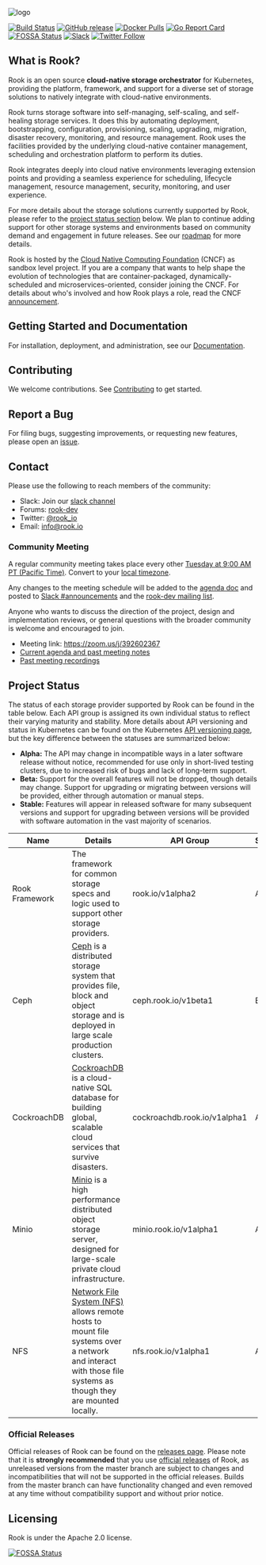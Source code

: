 ![logo](Documentation/media/logo.png?raw=true "Rook")

[![Build Status](https://jenkins.rook.io/buildStatus/icon?job=rook/rook/master)](https://jenkins.rook.io/blue/organizations/jenkins/rook%2Frook/activity)
[![GitHub release](https://img.shields.io/github/release/rook/rook/all.svg?style=flat-square)](https://github.com/rook/rook/releases)
[![Docker Pulls](https://img.shields.io/docker/pulls/rook/rook.svg)](https://img.shields.io/docker/pulls/rook/rook.svg)
[![Go Report Card](https://goreportcard.com/badge/github.com/rook/rook)](https://goreportcard.com/report/github.com/rook/rook)
[![FOSSA Status](https://app.fossa.io/api/projects/git%2Bgithub.com%2Frook%2Frook.svg?type=shield)](https://app.fossa.io/projects/git%2Bgithub.com%2Frook%2Frook?ref=badge_shield)
[![Slack](https://rook-slackin.herokuapp.com/badge.svg)](https://rook-slackin.herokuapp.com/badge.svg)
[![Twitter Follow](https://img.shields.io/twitter/follow/rook_io.svg?style=social&label=Follow)](https://twitter.com/intent/follow?screen_name=rook_io&user_id=788180534543339520)

## What is Rook?

Rook is an open source **cloud-native storage orchestrator** for Kubernetes, providing the platform, framework, and support for a diverse set of storage solutions to natively integrate with cloud-native environments.

Rook turns storage software into self-managing, self-scaling, and self-healing storage services. It does this by automating deployment, bootstrapping, configuration, provisioning, scaling, upgrading, migration, disaster recovery, monitoring, and resource management. Rook uses the facilities provided by the underlying cloud-native container management, scheduling and orchestration platform to perform its duties.

Rook integrates deeply into cloud native environments leveraging extension points and providing a seamless experience for scheduling, lifecycle management, resource management, security, monitoring, and user experience.

For more details about the storage solutions currently supported by Rook, please refer to the [project status section](#project-status) below.
We plan to continue adding support for other storage systems and environments based on community demand and engagement in future releases. See our [roadmap](ROADMAP.md) for more details.

Rook is hosted by the [Cloud Native Computing Foundation](https://cncf.io) (CNCF) as sandbox level project. If you are a company that wants to help shape the evolution of technologies that are container-packaged, dynamically-scheduled and microservices-oriented, consider joining the CNCF. For details about who's involved and how Rook plays a role, read the CNCF [announcement](https://www.cncf.io/blog/2018/01/29/cncf-host-rook-project-cloud-native-storage-capabilities).

## Getting Started and Documentation

For installation, deployment, and administration, see our [Documentation](https://rook.github.io/docs/rook/master).

## Contributing

We welcome contributions. See [Contributing](CONTRIBUTING.md) to get started.

## Report a Bug

For filing bugs, suggesting improvements, or requesting new features, please open an [issue](https://github.com/rook/rook/issues).

## Contact

Please use the following to reach members of the community:

- Slack: Join our [slack channel](https://rook-slackin.herokuapp.com)
- Forums: [rook-dev](https://groups.google.com/forum/#!forum/rook-dev)
- Twitter: [@rook_io](https://twitter.com/rook_io)
- Email: [info@rook.io](mailto:info@rook.io)

### Community Meeting
A regular community meeting takes place every other [Tuesday at 9:00 AM PT (Pacific Time)](https://zoom.us/j/392602367).
Convert to your [local timezone](http://www.thetimezoneconverter.com/?t=9:00&tz=PT%20%28Pacific%20Time%29).

Any changes to the meeting schedule will be added to the [agenda doc](https://docs.google.com/document/d/1exd8_IG6DkdvyA0eiTtL2z5K2Ra-y68VByUUgwP7I9A/edit?usp=sharing) and posted to [Slack #announcements](https://rook-io.slack.com/messages/C76LLCEE7/) and the [rook-dev mailing list](https://groups.google.com/forum/#!forum/rook-dev).

Anyone who wants to discuss the direction of the project, design and implementation reviews, or general questions with the broader community is welcome and encouraged to join.
* Meeting link: https://zoom.us/j/392602367
* [Current agenda and past meeting notes](https://docs.google.com/document/d/1exd8_IG6DkdvyA0eiTtL2z5K2Ra-y68VByUUgwP7I9A/edit?usp=sharing)
* [Past meeting recordings](https://www.youtube.com/playlist?list=PLP0uDo-ZFnQP6NAgJWAtR9jaRcgqyQKVy)

## Project Status

The status of each storage provider supported by Rook can be found in the table below.
Each API group is assigned its own individual status to reflect their varying maturity and stability.
More details about API versioning and status in Kubernetes can be found on the Kubernetes [API versioning page](https://kubernetes.io/docs/concepts/overview/kubernetes-api/#api-versioning), but the key difference between the statuses are summarized below:

* **Alpha:** The API may change in incompatible ways in a later software release without notice, recommended for use only in short-lived testing clusters, due to increased risk of bugs and lack of long-term support.
* **Beta:** Support for the overall features will not be dropped, though details may change. Support for upgrading or migrating between versions will be provided, either through automation or manual steps.
* **Stable:** Features will appear in released software for many subsequent versions and support for upgrading between versions will be provided with software automation in the vast majority of scenarios.


Name | Details | API Group | Status
-----|---------|-----------|-------
Rook Framework|The framework for common storage specs and logic used to support other storage providers.|rook.io/v1alpha2|Alpha
Ceph|[Ceph](https://ceph.com/) is a distributed storage system that provides file, block and object storage and is deployed in large scale production clusters.|ceph.rook.io/v1beta1|Beta
CockroachDB|[CockroachDB](https://www.cockroachlabs.com/product/cockroachdb/) is a cloud-native SQL database for building global, scalable cloud services that survive disasters.|cockroachdb.rook.io/v1alpha1|Alpha
Minio|[Minio](https://www.minio.io/) is a high performance distributed object storage server, designed for large-scale private cloud infrastructure.|minio.rook.io/v1alpha1|Alpha
NFS|[Network File System (NFS)](https://github.com/nfs-ganesha/nfs-ganesha/wiki) allows remote hosts to mount file systems over a network and interact with those file systems as though they are mounted locally.|nfs.rook.io/v1alpha1|Alpha

### Official Releases

Official releases of Rook can be found on the [releases page](https://github.com/rook/rook/releases).
Please note that it is **strongly recommended** that you use [official releases](https://github.com/rook/rook/releases) of Rook, as unreleased versions from the master branch are subject to changes and incompatibilities that will not be supported in the official releases.
Builds from the master branch can have functionality changed and even removed at any time without compatibility support and without prior notice.

## Licensing

Rook is under the Apache 2.0 license.

[![FOSSA Status](https://app.fossa.io/api/projects/git%2Bgithub.com%2Frook%2Frook.svg?type=large)](https://app.fossa.io/projects/git%2Bgithub.com%2Frook%2Frook?ref=badge_large)
